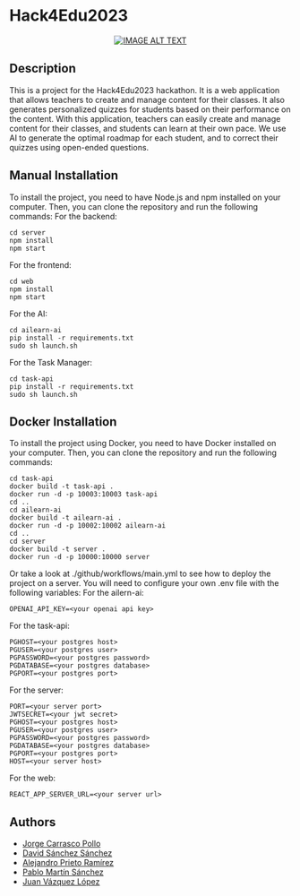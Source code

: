 # Hack4Edu2023

<p align="center">
    <a href="https://www.youtube.com/watch?v=tGzuL2zinH0"><img src="https://img.youtube.com/vi/tGzuL2zinH0/0.jpg" alt="IMAGE ALT TEXT"></a>
</p>

## Description
This is a project for the Hack4Edu2023 hackathon. It is a web application that allows teachers to create and manage content for their classes. It also generates personalized quizzes for students based on their performance on the content. With this application, teachers can easily create and manage content for their classes, and students can learn at their own pace.
We use AI to generate the optimal roadmap for each student, and to correct their quizzes using open-ended questions.

## Manual Installation
To install the project, you need to have Node.js and npm installed on your computer. Then, you can clone the repository and run the following commands:
For the backend:
```
cd server
npm install
npm start
```
For the frontend:
```
cd web
npm install
npm start
```
For the AI:
```
cd ailearn-ai
pip install -r requirements.txt
sudo sh launch.sh
```
For the Task Manager:
```
cd task-api
pip install -r requirements.txt
sudo sh launch.sh
```

## Docker Installation
To install the project using Docker, you need to have Docker installed on your computer. Then, you can clone the repository and run the following commands:
```
cd task-api
docker build -t task-api .
docker run -d -p 10003:10003 task-api
cd ..
cd ailearn-ai
docker build -t ailearn-ai .
docker run -d -p 10002:10002 ailearn-ai
cd ..
cd server
docker build -t server .
docker run -d -p 10000:10000 server
```

Or take a look at ./github/workflows/main.yml to see how to deploy the project on a server.
You will need to configure your own .env file with the following variables:
For the ailern-ai:
```
OPENAI_API_KEY=<your openai api key>
```
For the task-api:
```
PGHOST=<your postgres host>
PGUSER=<your postgres user>
PGPASSWORD=<your postgres password>
PGDATABASE=<your postgres database>
PGPORT=<your postgres port>
```
For the server:
```
PORT=<your server port>
JWTSECRET=<your jwt secret>
PGHOST=<your postgres host>
PGUSER=<your postgres user>
PGPASSWORD=<your postgres password>
PGDATABASE=<your postgres database>
PGPORT=<your postgres port>
HOST=<your server host>
```
For the web:
```
REACT_APP_SERVER_URL=<your server url>
```

## Authors
- [Jorge Carrasco Pollo](https://github.com/Carrask0)
- [David Sánchez Sánchez](https://github.com/DavidSanSan110)
- [Alejandro Prieto Ramírez](https://github.com/elenjendro)
- [Pablo Martín Sánchez](https://github.com/Pablo1300)
- [Juan Vázquez López](https://github.com/JuanVlo)

